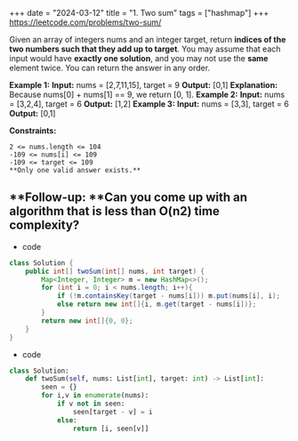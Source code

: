 +++ 
date = "2024-03-12"
title = "1. Two sum"
tags = ["hashmap"]
+++
https://leetcode.com/problems/two-sum/

Given an array of integers nums and an integer target, return __indices of the two numbers such that they add up to target__.
You may assume that each input would have **__exactly__ one solution**, and you may not use the __same__ element twice.
You can return the answer in any order.
 
**Example 1:**
**Input:** nums = [2,7,11,15], target = 9 **Output:** [0,1] **Explanation:** Because nums[0] + nums[1] == 9, we return [0, 1]. 
**Example 2:**
**Input:** nums = [3,2,4], target = 6 **Output:** [1,2] 
**Example 3:**
**Input:** nums = [3,3], target = 6 **Output:** [0,1] 
 
**Constraints:**
 	
	2 <= nums.length <= 104 	
	-109 <= nums[i] <= 109 	
	-109 <= target <= 109 	
	**Only one valid answer exists.** 
**Follow-up: **Can you come up with an algorithm that is less than O(n2) time complexity?
---
- code
```java
class Solution {
    public int[] twoSum(int[] nums, int target) {
        Map<Integer, Integer> m = new HashMap<>();
        for (int i = 0; i < nums.length; i++){
            if (!m.containsKey(target - nums[i])) m.put(nums[i], i);
            else return new int[]{i, m.get(target - nums[i])};
        }
        return new int[]{0, 0};
    }
}
```
- code
```py
class Solution:
    def twoSum(self, nums: List[int], target: int) -> List[int]:
        seen = {}
        for i,v in enumerate(nums):
            if v not in seen:
                seen[target - v] = i
            else:
                return [i, seen[v]]

```
